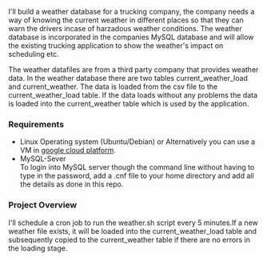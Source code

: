 I'll build a weather database for a trucking company, the company needs a way of knowing the current weather in different places so that they can warn the drivers incase of harzadous weather conditions. The weather database is incorporated in the companies MySQL database and will allow the existing trucking application to show the weather's impact on scheduling etc.

The weather datafiles are from a third party company that provides weather data. In the weather database there are two tables current_weather_load and current_weather. The data is loaded from the csv file to the current_weather_load table. If the data loads without any problems the data is loaded into the current_weather table which is used by the application.

### Requirements
- Linux Operating system (Ubuntu/Debian) or Alternatively you can use a VM in [google cloud platform](https://console.cloud.google.com/).
- MySQL-Sever <br>
To login into MySQL server though the command line without having to type in the password, add a .cnf file to your home directory and add all the details as done in this repo.

### Project Overview
I'll schedule a cron job to run the weather.sh script every 5 minutes.If a new weather file exists, it will be loaded into the current_weather_load table and subsequently copied to the current_weather table if there are no errors in the loading stage.

